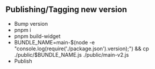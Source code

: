 ## Publishing/Tagging new version
- Bump version
- pnpm i
- pnpm build-widget
- BUNDLE_NAME=main-$(node -e "console.log(require('./package.json').version);") && cp ./public/$BUNDLE_NAME.js ./public/main-v2.js
- Publish
